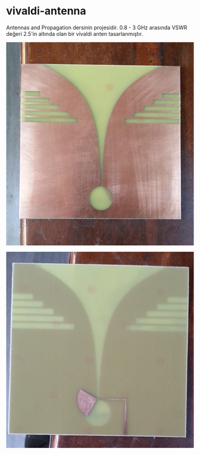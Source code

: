 # vivaldi-antenna
Antennas and Propagation dersinin projesidir. 0.8 - 3 GHz arasında VSWR değeri 2.5'in altında olan bir vivaldi anten tasarlanmıştır.

![alt text](Product/on.jpg)


![alt text](Product/arka.jpg)
